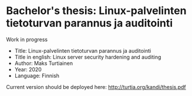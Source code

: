 # Bachelor's thesis: Linux-palvelinten tietoturvan parannus ja auditointi

Work in progress

- Title: Linux-palvelinten tietoturvan parannus ja auditointi
- Title in english: Linux server security hardening and auditing
- Author: Maks Turtiainen
- Year: 2020
- Language: Finnish

Current version should be deployed here: <http://turtia.org/kandi/thesis.pdf>
